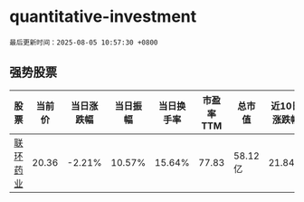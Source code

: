 # quantitative-investment

`最后更新时间：2025-08-05 10:57:30 +0800`

## 强势股票

|股票|当前价|当日涨跌幅|当日振幅|当日换手率|市盈率TTM|总市值|近10日涨跌幅|
|----|----|----|----|----|----|----|----|
|[联环药业](https://xueqiu.com/S/SH600513)|20.36|-2.21%|10.57%|15.64%|77.83|58.12亿|21.84%|
